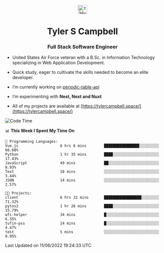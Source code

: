<p align="center">
<a href="https://www.linkedin.com/in/t36campbell" target="blank"><img align="center" src="https://ik.imagekit.io/t36campbell/Portfolio/linkedin.png.original_m8bbGgPh6.png" alt="t36campbell" height="30" width="30" /></a>
</p>
<h1 align="center">Tyler S Campbell</h1>
<h3 align="center">Full Stack Software Engineer</h3>

* United States Air Force veteran with a B.Sc. in Information Technology specializing in Web Application Development. 

* Quick study, eager to cultivate the skills needed to become an elite developer.

* I’m currently working on [periodic-table-api](https://github.com/t36campbell/periodic-table-api)

* I’m experimenting with **Nest, Next and Nuxt**

* All of my projects are available at [https://tylercampbell.space/](https://tylercampbell.space/)

<!--START_SECTION:waka-->
![Code Time](http://img.shields.io/badge/Code%20Time-1%2C654%20hrs%209%20mins-blue)

📊 **This Week I Spent My Time On** 

```text
💬 Programming Languages: 
Vue.js                   6 hrs 6 mins        ████████████████░░░░░░░░░   66.68% 
Python                   1 hr 35 mins        ████░░░░░░░░░░░░░░░░░░░░░   17.43% 
JavaScript               49 mins             ██░░░░░░░░░░░░░░░░░░░░░░░   8.93% 
Text                     18 mins             ░░░░░░░░░░░░░░░░░░░░░░░░░   3.44% 
JSON                     14 mins             ░░░░░░░░░░░░░░░░░░░░░░░░░   2.57%

🐱‍💻 Projects: 
client                   6 hrs 32 mins       █████████████████░░░░░░░░   71.32% 
pytos2                   1 hr 26 mins        ████░░░░░░░░░░░░░░░░░░░░░   15.79% 
wfi-helper               34 mins             █░░░░░░░░░░░░░░░░░░░░░░░░   6.35% 
tufin-pss                24 mins             █░░░░░░░░░░░░░░░░░░░░░░░░   4.47% 
test                     5 mins              ░░░░░░░░░░░░░░░░░░░░░░░░░   0.95%

```


 Last Updated on 11/06/2022 19:24:33 UTC
<!--END_SECTION:waka-->
